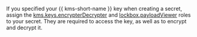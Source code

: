 If you specified your {{ kms-short-name }} key when creating a secret, assign the [kms.keys.encrypterDecrypter](../../kms/security/index.md#service) and [lockbox.payloadViewer](../../lockbox/security/index.md#roles-list) roles to your secret. They are required to access the key, as well as to encrypt and decrypt it.